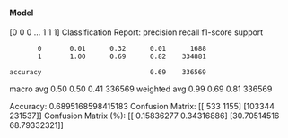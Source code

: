 #### Model
[0 0 0 ... 1 1 1]
Classification Report:
              precision    recall  f1-score   support

           0       0.01      0.32      0.01      1688
           1       1.00      0.69      0.82    334881

    accuracy                           0.69    336569
   macro avg       0.50      0.50      0.41    336569
weighted avg       0.99      0.69      0.81    336569

Accuracy: 0.6895168598415183
Confusion Matrix:
[[   533   1155]
 [103344 231537]]
Confusion Matrix (%):
[[ 0.15836277  0.34316886]
 [30.70514516 68.79332321]]
